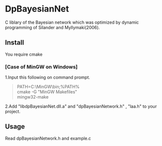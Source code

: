 DpBayesianNet
=============

C liblary of the Bayesian network which was optimized by dynamic programming of Silander and Myllymaki(2006).  

## Install
You require cmake

### [Case of MinGW on Windows]  
1.Input this following on command prompt.  
> PATH=C:\MinGW\bin;%PATH%  
> cmake -G "MinGW Makefiles"  
> mingw32-make  

2.Add "libdpBayesianNet.dll.a" and "dpBayesianNetwork.h" , "laa.h" to your project.

## Usage
Read dpBayesianNetwork.h and example.c
